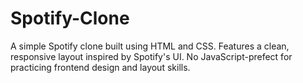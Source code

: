 # Spotify-Clone
A simple Spotify clone built using HTML and CSS. Features a clean, responsive layout inspired by Spotify's UI. No JavaScript-prefect for practicing frontend design and layout skills.
